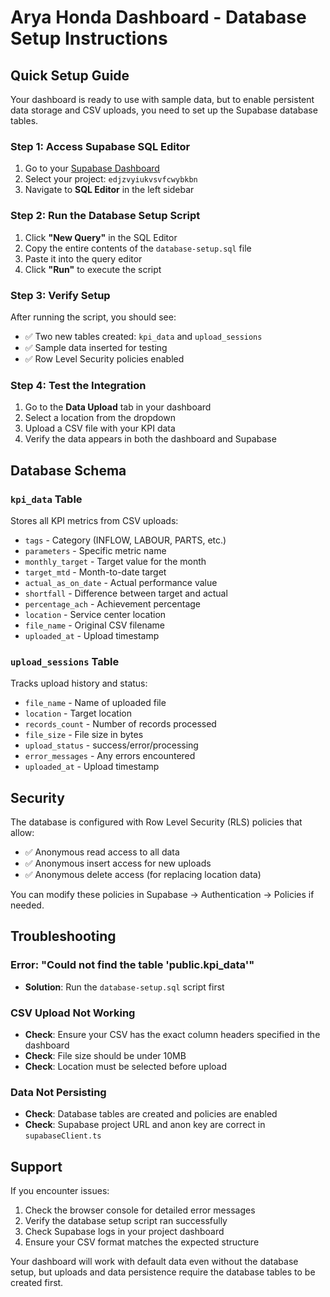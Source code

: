 # Arya Honda Dashboard - Database Setup Instructions

## Quick Setup Guide

Your dashboard is ready to use with sample data, but to enable persistent data storage and CSV uploads, you need to set up the Supabase database tables.

### Step 1: Access Supabase SQL Editor

1. Go to your [Supabase Dashboard](https://supabase.com/dashboard)
2. Select your project: `edjzvyiukvsvfcwybkbn`
3. Navigate to **SQL Editor** in the left sidebar

### Step 2: Run the Database Setup Script

1. Click **"New Query"** in the SQL Editor
2. Copy the entire contents of the `database-setup.sql` file
3. Paste it into the query editor
4. Click **"Run"** to execute the script

### Step 3: Verify Setup

After running the script, you should see:
- ✅ Two new tables created: `kpi_data` and `upload_sessions`
- ✅ Sample data inserted for testing
- ✅ Row Level Security policies enabled

### Step 4: Test the Integration

1. Go to the **Data Upload** tab in your dashboard
2. Select a location from the dropdown
3. Upload a CSV file with your KPI data
4. Verify the data appears in both the dashboard and Supabase

## Database Schema

### `kpi_data` Table
Stores all KPI metrics from CSV uploads:
- `tags` - Category (INFLOW, LABOUR, PARTS, etc.)
- `parameters` - Specific metric name
- `monthly_target` - Target value for the month
- `target_mtd` - Month-to-date target
- `actual_as_on_date` - Actual performance value
- `shortfall` - Difference between target and actual
- `percentage_ach` - Achievement percentage
- `location` - Service center location
- `file_name` - Original CSV filename
- `uploaded_at` - Upload timestamp

### `upload_sessions` Table
Tracks upload history and status:
- `file_name` - Name of uploaded file
- `location` - Target location
- `records_count` - Number of records processed
- `file_size` - File size in bytes
- `upload_status` - success/error/processing
- `error_messages` - Any errors encountered
- `uploaded_at` - Upload timestamp

## Security

The database is configured with Row Level Security (RLS) policies that allow:
- ✅ Anonymous read access to all data
- ✅ Anonymous insert access for new uploads  
- ✅ Anonymous delete access (for replacing location data)

You can modify these policies in Supabase → Authentication → Policies if needed.

## Troubleshooting

### Error: "Could not find the table 'public.kpi_data'"
- **Solution**: Run the `database-setup.sql` script first

### CSV Upload Not Working
- **Check**: Ensure your CSV has the exact column headers specified in the dashboard
- **Check**: File size should be under 10MB
- **Check**: Location must be selected before upload

### Data Not Persisting
- **Check**: Database tables are created and policies are enabled
- **Check**: Supabase project URL and anon key are correct in `supabaseClient.ts`

## Support

If you encounter issues:
1. Check the browser console for detailed error messages
2. Verify the database setup script ran successfully
3. Check Supabase logs in your project dashboard
4. Ensure your CSV format matches the expected structure

Your dashboard will work with default data even without the database setup, but uploads and data persistence require the database tables to be created first.